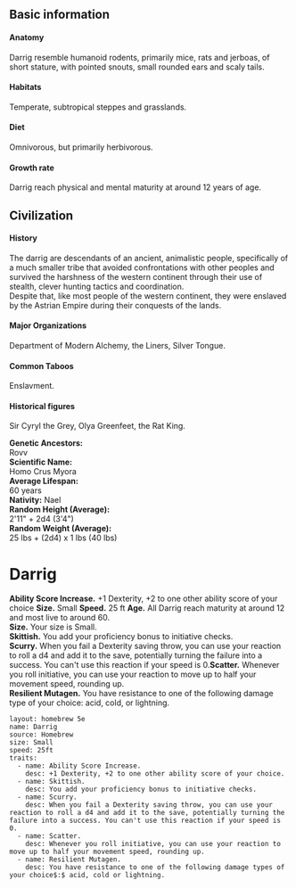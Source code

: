## Basic information
#### Anatomy
Darrig resemble humanoid rodents, primarily mice, rats and jerboas, of short stature, with pointed snouts, small rounded ears and scaly tails.  
#### Habitats
Temperate, subtropical steppes and grasslands.
#### Diet
Omnivorous, but primarily herbivorous.
#### Growth rate
Darrig reach physical and mental maturity at around 12 years of age.
## Civilization
#### History
The darrig are descendants of an ancient, animalistic people, specifically of a much smaller tribe that avoided confrontations with other peoples and survived the harshness of the western continent through their use of stealth, clever hunting tactics and coordination.  
Despite that, like most people of the western continent, they were enslaved by the Astrian Empire during their conquests of the lands.
#### Major Organizations
Department of Modern Alchemy, the Liners, Silver Tongue.
#### Common Taboos
Enslavment.
#### Historical figures
Sir Cyryl the Grey, Olya Greenfeet, the Rat King.

**Genetic Ancestors:**  
Rovv  
**Scientific Name:**  
Homo Crus Myora  
**Average Lifespan:**  
60 years  
**Nativity:**
Nael  
**Random Height (Average):**  
2'11" + 2d4 (3'4")  
**Random Weight (Average):**  
25 lbs + (2d4) x 1 lbs (40 lbs)
# Darrig
**Ability Score Increase.** +1 Dexterity, +2 to one other ability score of your choice
**Size.** Small
**Speed.** 25 ft
**Age.** All Darrig reach maturity at around 12 and most live to around 60.  
**Size.** Your size is Small.  
**Skittish.** You add your proficiency bonus to initiative checks.  
**Scurry.** When you fail a Dexterity saving throw, you can use your reaction to roll a d4 and add it to the save, potentially turning the failure into a success. You can't use this reaction if your speed is 0.**Scatter.** Whenever you roll initiative, you can use your reaction to move up to half your movement speed, rounding up.  
**Resilient Mutagen.** You have resistance to one of the following damage type of your choice: acid, cold, or lightning.
```statblock
layout: homebrew 5e
name: Darrig
source: Homebrew
size: Small
speed: 25ft
traits:
  - name: Ability Score Increase.
    desc: +1 Dexterity, +2 to one other ability score of your choice.
  - name: Skittish.
    desc: You add your proficiency bonus to initiative checks.
  - name: Scurry.
    desc: When you fail a Dexterity saving throw, you can use your reaction to roll a d4 and add it to the save, potentially turning the failure into a success. You can't use this reaction if your speed is 0.
  - name: Scatter.
    desc: Whenever you roll initiative, you can use your reaction to move up to half your movement speed, rounding up.
  - name: Resilient Mutagen.
    desc: You have resistance to one of the following damage types of your choice$:$ acid, cold or lightning.
```





